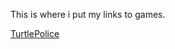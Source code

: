<!doctype html>
<html lang="en">
  <head>
    <meta charset="utf-8">
    <title>HaceGames00700</title>
  </head>
  <body>
<p>
  This is where i put my links to games.
    </p><a href="https://hace00700alt.pencilcode.net/home/TurtlePolice">TurtlePolice</a>
    
  </body>
</html>
